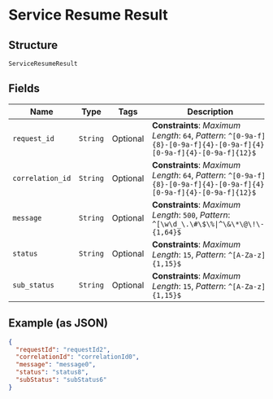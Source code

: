 
# Service Resume Result

## Structure

`ServiceResumeResult`

## Fields

| Name | Type | Tags | Description |
|  --- | --- | --- | --- |
| `request_id` | `String` | Optional | **Constraints**: *Maximum Length*: `64`, *Pattern*: `^[0-9a-f]{8}-[0-9a-f]{4}-[0-9a-f]{4}-[0-9a-f]{4}-[0-9a-f]{12}$` |
| `correlation_id` | `String` | Optional | **Constraints**: *Maximum Length*: `64`, *Pattern*: `^[0-9a-f]{8}-[0-9a-f]{4}-[0-9a-f]{4}-[0-9a-f]{4}-[0-9a-f]{12}$` |
| `message` | `String` | Optional | **Constraints**: *Maximum Length*: `500`, *Pattern*: `^[\w\d_\.\#\$\%\|^\&\*\@\!\-]{1,64}$` |
| `status` | `String` | Optional | **Constraints**: *Maximum Length*: `15`, *Pattern*: `^[A-Za-z]{1,15}$` |
| `sub_status` | `String` | Optional | **Constraints**: *Maximum Length*: `15`, *Pattern*: `^[A-Za-z]{1,15}$` |

## Example (as JSON)

```json
{
  "requestId": "requestId2",
  "correlationId": "correlationId0",
  "message": "message0",
  "status": "status8",
  "subStatus": "subStatus6"
}
```

